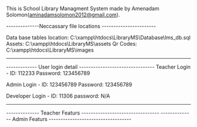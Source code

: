 This is School Library Managment System made by Amenadam Solomon(aminadamsolomon2012@gmail.com).

--------------Neccassary file locations -----------------------

Data base tables location: C:\xampp\htdocs\LibraryMS\Database\lms_db.sql
Assets: C:\xampp\htdocs\LibraryMS\assets
Qr Codes: C:\xampp\htdocs\LibraryMS\images

----------------------------------------------------------------

------------- User login detail --------------------------------
Teacher Login - ID: 112233
                Password: 123456789

Admin   Login - ID: 123456789
                Password: 123456789

Developer Login - ID: 11306
                password: N/A


----------------------------------------------------------------
-------------- Teacher Featurs ---------------------------------
-------------- Admin Featurs -----------------------------------
